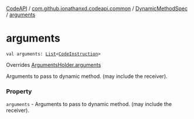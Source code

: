 [CodeAPI](../../index.md) / [com.github.jonathanxd.codeapi.common](../index.md) / [DynamicMethodSpec](index.md) / [arguments](.)

# arguments

`val arguments: `[`List`](https://kotlinlang.org/api/latest/jvm/stdlib/kotlin.collections/-list/index.html)`<`[`CodeInstruction`](../../com.github.jonathanxd.codeapi/-code-instruction.md)`>`

Overrides [ArgumentsHolder.arguments](../../com.github.jonathanxd.codeapi.base/-arguments-holder/arguments.md)

Arguments to pass to dynamic method. (may include the receiver).

### Property

`arguments` - Arguments to pass to dynamic method. (may include the receiver).